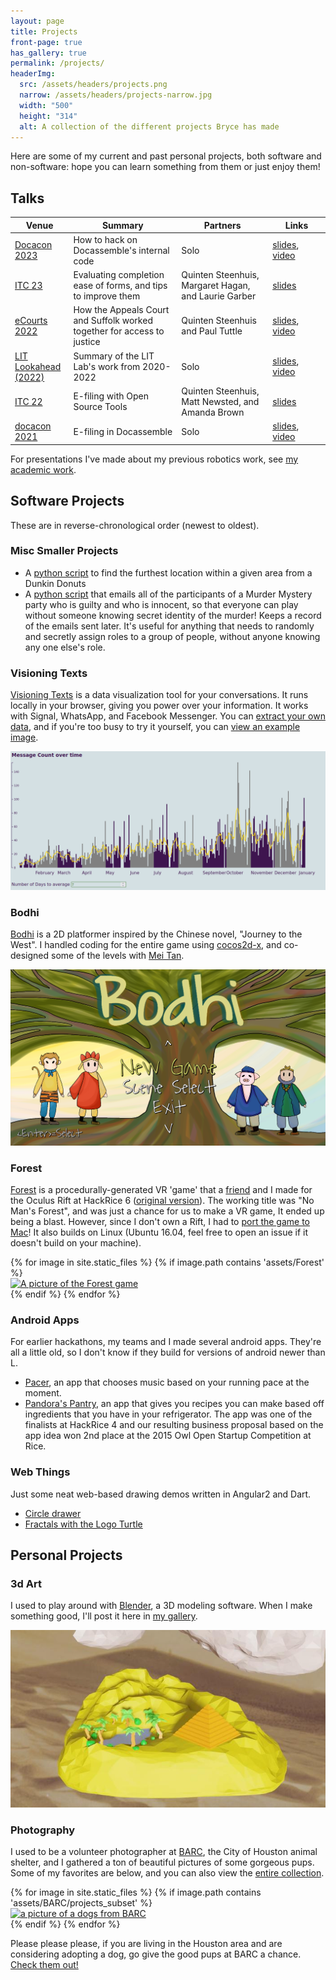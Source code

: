 ```yaml
---
layout: page
title: Projects
front-page: true
has_gallery: true
permalink: /projects/
headerImg:
  src: /assets/headers/projects.png
  narrow: /assets/headers/projects-narrow.jpg
  width: "500"
  height: "314"
  alt: A collection of the different projects Bryce has made
---
```


Here are some of my current and past personal projects, both software and non-software: hope you can learn something from them or just enjoy them!

## Talks

<table class="talks">
  <thead>
    <tr>
      <th style="width:17%">Venue</th>
      <th style="width:32%">Summary</th>
      <th style="width:27%">Partners</th>
      <th style="width:17%">Links</th>
    </tr>
  </thead>
  <tbody>
  <tr>
    <td><a href="https://docacon.com/">Docacon 2023</a></td>
    <td>How to <span class="hacker">hack</span> on Docassemble's internal code</td>
    <td>Solo</td>
    <td><a href="/docacon23-slides">slides</a>, <a href="https://www.youtube.com/watch?v=TcLFA9a1bHs&t=1390s">video</a>
    </td>
  </tr>
  <tr>
    <td><a href="https://www.lsc.gov/events/events/lscs-innovations-technology-conference">ITC 23</a></td>
    <td>Evaluating completion ease of forms, and tips to improve them</td>
    <td>Quinten Steenhuis, Margaret Hagan, and Laurie Garber</td>
    <td><a href="https://docs.google.com/presentation/d/1dMKzyFIWJ_ILFJxhatGFx9lwtWE4OFSeSpb1ZItDbrQ/edit?usp=sharing">slides</a>
    </td>
  </tr>
  <tr>
    <td><a href="https://e-courts.org/conference-info/">eCourts 2022</a></td>
    <td>
    How the Appeals Court and Suffolk worked together for access to justice
    </td>
    <td>Quinten Steenhuis and Paul Tuttle</td>
    <td><a href="https://docs.google.com/presentation/d/1tJ74Ip_fSNEIYu6Xu18j4ljYP4S1XBj83TloQ0cMd64/edit?usp=sharing">slides</a>, <a href="https://vimeo.com/780581207/3fda6a41a3?embedded=true&source=vimeo_logo&owner=11964368">video</a></td>
  </tr>
  <tr>
    <td><a href="https://suffolklitlab.org/events/lookahead/">LIT Lookahead (2022)</a></td>
    <td>Summary of the LIT Lab's work from 2020-2022</td>
    <td>Solo</td>
    <td><a href="/litlookahead-slides">slides</a>, <a href="https://youtu.be/jog3gxZc090?t=2322">video</a></td>
  </tr>
  <tr>
    <td><a href="https://www.lsc.gov/events/events/lscs-innovations-technology-conference">ITC 22</a></td>
    <td>
    E-filing with Open Source Tools
    </td>
    <td>Quinten Steenhuis, Matt Newsted, and Amanda Brown</td>
    <td><a href="https://docs.google.com/presentation/d/1RrYLfxn9rCMbTI5KIfOysaVtidAaSrMt2-aQ_stJzA8/edit?usp=sharing">slides</a></td>
  </tr>
  <tr>
    <td><a href="https://docacon.com/2021/index.html">docacon 2021</a></td>
    <td>
    E-filing in Docassemble
    </td>
    <td>Solo</td>
    <td><a href="/docacon-slides">slides</a>, <a href="https://youtu.be/YB-e-MGtLgI?t=2165">video</a></td>
  </tr>
</tbody>
</table>

For presentations I've made about my previous robotics work, see [my academic work](/academic).


## Software Projects

These are in reverse-chronological order (newest to oldest).

### Misc Smaller Projects

<!-- ([Tweet-thread](https://twitter.com/wowitisbryce/status/1432094270224220172)) -->
* A [python script](https://gist.github.com/BryceStevenWilley/15782cdb064991d383df076cf947dd92) to find the furthest location within a given area from a Dunkin Donuts
* A [python script](https://gist.github.com/BryceStevenWilley/45570af2138b744e8e28ec0fd7421345) that emails all of the participants of a Murder Mystery party who is guilty and who is innocent, so that
  everyone can play without someone knowing secret identity of the murder! Keeps a record of the emails sent later. It's useful for anything that needs to randomly and secretly assign roles to a group
  of people, without anyone knowing any one else's role.

### Visioning Texts

[Visioning Texts][visioning_texts_page] is a data visualization tool for your conversations. It runs locally in your browser, giving you power over your information. It works with Signal, WhatsApp, and Facebook Messenger. You can [extract your own data](/visioning_texts/setup_instructions.html), and if you're too busy to try it yourself, you can [view an example image](/assets/visioning_texts_full.png).

![Visioning Texts Screenshot](/assets/visioning_texts.png)

### Bodhi

[Bodhi][bodhi-repo] is a 2D platformer inspired by the Chinese novel, "Journey to the West". I handled
coding for the entire game using [cocos2d-x](https://github.com/cocos2d/cocos2d-x), and
co-designed some of the levels with [Mei Tan](https://www.linkedin.com/in/meiflwr).

![Bodhi's Main Menu](/assets/bodhi_menu.png)

[//]: # (TODO: add gifs of gameplay.)

### Forest

[Forest][forest-repo] is a procedurally-generated VR 'game' that a [friend](https://github.com/pjh4) and
I made for the Oculus Rift at HackRice 6 ([original version](https://github.com/BryceStevenWilley/oculus-hackrice16)).  The working title was "No Man's Forest",
and was just a chance for us to make a VR game, It ended up being a blast.
However, since I don't own a Rift, I had to [port the game to Mac][forest-repo]! It also builds on Linux (Ubuntu 16.04, feel free to open an issue if it doesn't build on your machine).

<div class="gallery-wrap">
  {% for image in site.static_files %}
    {% if image.path contains 'assets/Forest' %}
        <div class="pictureBox">
            <div class="innerBox">
              <a href="{{ site.baseurl }}{{ image.path }}">
                <img src="{{ site.baseurl }}{{ image.path }}" alt="A picture of the Forest game">
              </a>
            </div>
        </div>
     {% endif %}
  {% endfor %}
</div>

[//]: # (TODO: add gif of admittedly boring gameplay)

### Android Apps

For earlier hackathons, my teams and I made several android apps. They're all a little old,
so I don't know if they build for versions of android newer than L.

* [Pacer][pacer-repo], an app that chooses music based on your running pace at the moment.
* [Pandora's Pantry][pandora-repo], an app that gives you recipes you can make based off
  ingredients that you have in your refrigerator. The app was one of the finalists at HackRice 4
  and our resulting business proposal based on the app idea won 2nd place at the 2015
  Owl Open Startup Competition at Rice.

### Web Things

Just some neat web-based drawing demos written in Angular2 and Dart.

* [Circle drawer](/dart-projects/#/circles)
* [Fractals with the Logo Turtle](/dart-projects/#/logo)

[bodhi-repo]: https://github.com/BryceStevenWilley/JTTW
[visioning_texts_page]: https://BryceWilley.xyz/visioning_texts
[forest-repo]: https://github.com/BryceStevenWilley/forest_game
[pacer-repo]: https://github.com/jemitk/Pacer
[pandora-repo]: https://github.com/BryceStevenWilley/PandorasPantry

## Personal Projects

### 3d Art

I used to play around with [Blender](https://www.blender.org/), a 3D modeling software. When I make something good, I'll post it here in [my gallery](/image-gallery).

![A low-poly scene of a desert](/assets/blender/desert_low_poly.jpg)

### Photography

I used to be a volunteer photographer at [BARC](https://www.houstontx.gov/barc/), the City of Houston animal shelter, and I gathered a ton of beautiful pictures of some gorgeous pups.
Some of my favorites are below, and you can also view the [entire collection](/image-gallery#dog-pictures).

<div class="gallery-wrap">
  {% for image in site.static_files %}
    {% if image.path contains 'assets/BARC/projects_subset' %}
      <div class="pictureBox">
        <div class="innerBox">
          <a href="{{ site.baseurl }}{{ image.path }}">
            <img src="{{ site.baseurl }}{{ image.path }}" alt="a picture of a dogs from BARC">
          </a>
        </div>
      </div>
    {% endif %}
  {% endfor %}
</div>

Please please please, if you are living in the Houston area and are considering adopting a dog, go give the
good pups at BARC a chance. [Check them out!](https://www.houstontx.gov/barc/)

[//]: # (TODO: Add Theatre to personal projects: Put key points from Theatre resume here: Sound Design, Projection, etc)
